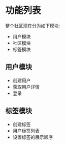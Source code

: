 # 功能列表

整个社区现在分为如下模块:

- 用户模块
- 社区模块
- 标签模块

## 用户模块
- 创建用户
- 获取用户详情
- 登录

## 标签模块
- 创建标签
- 用户标签列表
- 设置标签的展示顺序
